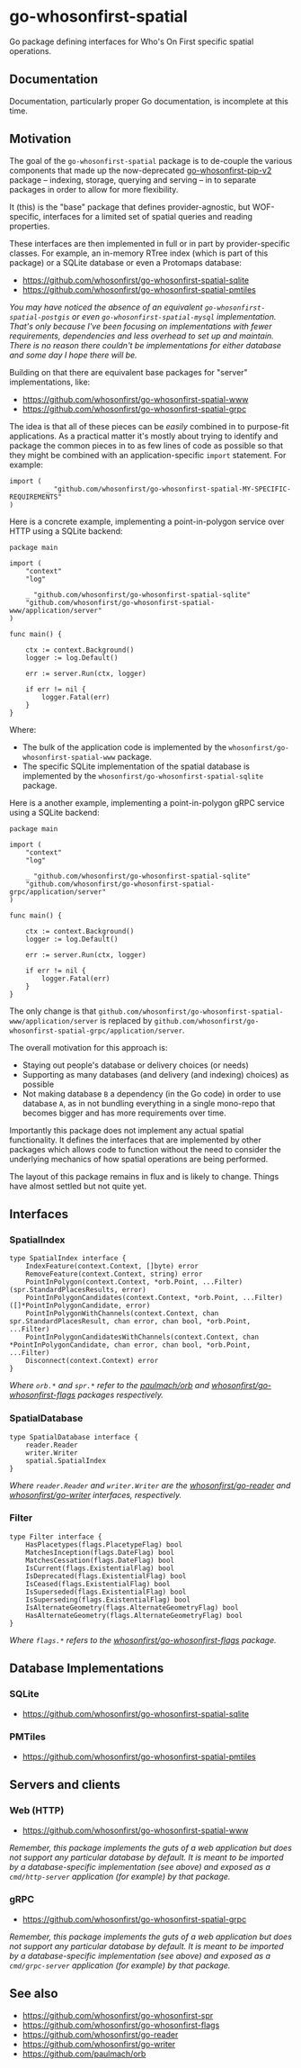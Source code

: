 # go-whosonfirst-spatial

Go package defining interfaces for Who's On First specific spatial operations.

## Documentation

Documentation, particularly proper Go documentation, is incomplete at this time.

## Motivation

The goal of the `go-whosonfirst-spatial` package is to de-couple the various components that made up the now-deprecated [go-whosonfirst-pip-v2](https://github.com/whosonfirst/go-whosonfirst-pip-v2) package – indexing, storage, querying and serving – in to separate packages in order to allow for more flexibility.

It (this) is the "base" package that defines provider-agnostic, but WOF-specific, interfaces for a limited set of spatial queries and reading properties.

These interfaces are then implemented in full or in part by provider-specific classes. For example, an in-memory RTree index (which is part of this package) or a SQLite database or even a Protomaps database:

* https://github.com/whosonfirst/go-whosonfirst-spatial-sqlite
* https://github.com/whosonfirst/go-whosonfirst-spatial-pmtiles

_You may have noticed the absence of an equivalent `go-whosonfirst-spatial-postgis` or even `go-whosonfirst-spatial-mysql` implementation. That's only because I've been focusing on implementations with fewer requirements, dependencies and less overhead to set up and maintain. There is no reason there couldn't be implementations for either database and some day I hope there will be._

Building on that there are equivalent base packages for "server" implementations, like:

* https://github.com/whosonfirst/go-whosonfirst-spatial-www
* https://github.com/whosonfirst/go-whosonfirst-spatial-grpc

The idea is that all of these pieces can be _easily_ combined in to purpose-fit applications.  As a practical matter it's mostly about trying to identify and package the common pieces in to as few lines of code as possible so that they might be combined with an application-specific `import` statement. For example:

```
import (
         _ "github.com/whosonfirst/go-whosonfirst-spatial-MY-SPECIFIC-REQUIREMENTS"
)
```

Here is a concrete example, implementing a point-in-polygon service over HTTP using a SQLite backend:

```
package main

import (
	"context"
	"log"

	_ "github.com/whosonfirst/go-whosonfirst-spatial-sqlite"
	"github.com/whosonfirst/go-whosonfirst-spatial-www/application/server"
)

func main() {

	ctx := context.Background()
	logger := log.Default()

	err := server.Run(ctx, logger)

	if err != nil {
		logger.Fatal(err)
	}
}
```
Where:

* The bulk of the application code is implemented by the `whosonfirst/go-whosonfirst-spatial-www` package.
* The specific SQLite implementation of the spatial database is implemented by the `whosonfirst/go-whosonfirst-spatial-sqlite` package.

Here is a another example, implementing a point-in-polygon gRPC service using a SQLite backend:

```
package main

import (
	"context"
	"log"

	_ "github.com/whosonfirst/go-whosonfirst-spatial-sqlite"
	"github.com/whosonfirst/go-whosonfirst-spatial-grpc/application/server"
)

func main() {

	ctx := context.Background()
	logger := log.Default()

	err := server.Run(ctx, logger)

	if err != nil {
		logger.Fatal(err)
	}
}
```

The only change is that `github.com/whosonfirst/go-whosonfirst-spatial-www/application/server` is replaced by `github.com/whosonfirst/go-whosonfirst-spatial-grpc/application/server`.

The overall motivation for this approach is:

* Staying out people's database or delivery choices (or needs)
* Supporting as many databases (and delivery (and indexing) choices) as possible
* Not making database `B` a dependency (in the Go code) in order to use database `A`, as in not bundling everything in a single mono-repo that becomes bigger and has more requirements over time.

Importantly this package does not implement any actual spatial functionality. It defines the interfaces that are implemented by other packages which allows code to function without the need to consider the underlying mechanics of how spatial operations are being performed.

The layout of this package remains in flux and is likely to change. Things have almost settled but not quite yet.

## Interfaces

### SpatialIndex

```
type SpatialIndex interface {
	IndexFeature(context.Context, []byte) error
	RemoveFeature(context.Context, string) error
	PointInPolygon(context.Context, *orb.Point, ...Filter) (spr.StandardPlacesResults, error)
	PointInPolygonCandidates(context.Context, *orb.Point, ...Filter) ([]*PointInPolygonCandidate, error)
	PointInPolygonWithChannels(context.Context, chan spr.StandardPlacesResult, chan error, chan bool, *orb.Point, ...Filter)
	PointInPolygonCandidatesWithChannels(context.Context, chan *PointInPolygonCandidate, chan error, chan bool, *orb.Point, ...Filter)
	Disconnect(context.Context) error
}
```

_Where `orb.*` and `spr.*` refer to the [paulmach/orb](https://github.com/paulmach/orb) and [whosonfirst/go-whosonfirst-flags](https://github.com/whosonfirst/go-whosonfirst-flags) packages respectively._

### SpatialDatabase

```
type SpatialDatabase interface {
	reader.Reader
	writer.Writer
	spatial.SpatialIndex
}
```

_Where `reader.Reader` and `writer.Writer` are the [whosonfirst/go-reader](https://pkg.go.dev/github.com/whosonfirst/go-reader#Reader) and [whosonfirst/go-writer](https://pkg.go.dev/github.com/whosonfirst/go-writer#Writer) interfaces, respectively._

### Filter

```
type Filter interface {
	HasPlacetypes(flags.PlacetypeFlag) bool
	MatchesInception(flags.DateFlag) bool
	MatchesCessation(flags.DateFlag) bool
	IsCurrent(flags.ExistentialFlag) bool
	IsDeprecated(flags.ExistentialFlag) bool
	IsCeased(flags.ExistentialFlag) bool
	IsSuperseded(flags.ExistentialFlag) bool
	IsSuperseding(flags.ExistentialFlag) bool
	IsAlternateGeometry(flags.AlternateGeometryFlag) bool
	HasAlternateGeometry(flags.AlternateGeometryFlag) bool
}
```

_Where `flags.*` refers to the [whosonfirst/go-whosonfirst-flags](https://github.com/whosonfirst/go-whosonfirst-flags) package._

## Database Implementations

### SQLite

* https://github.com/whosonfirst/go-whosonfirst-spatial-sqlite

### PMTiles

* https://github.com/whosonfirst/go-whosonfirst-spatial-pmtiles

## Servers and clients

### Web (HTTP)

* https://github.com/whosonfirst/go-whosonfirst-spatial-www

_Remember, this package implements the guts of a web application but does not support any particular database by default. It is meant to be imported by a database-specific implementation (see above) and exposed as a `cmd/http-server` application (for example) by that package._

### gRPC

* https://github.com/whosonfirst/go-whosonfirst-spatial-grpc

_Remember, this package implements the guts of a web application but does not support any particular database by default. It is meant to be imported by a database-specific implementation (see above) and exposed as a `cmd/grpc-server` application (for example) by that package._

## See also

* https://github.com/whosonfirst/go-whosonfirst-spr
* https://github.com/whosonfirst/go-whosonfirst-flags
* https://github.com/whosonfirst/go-reader
* https://github.com/whosonfirst/go-writer
* https://github.com/paulmach/orb

